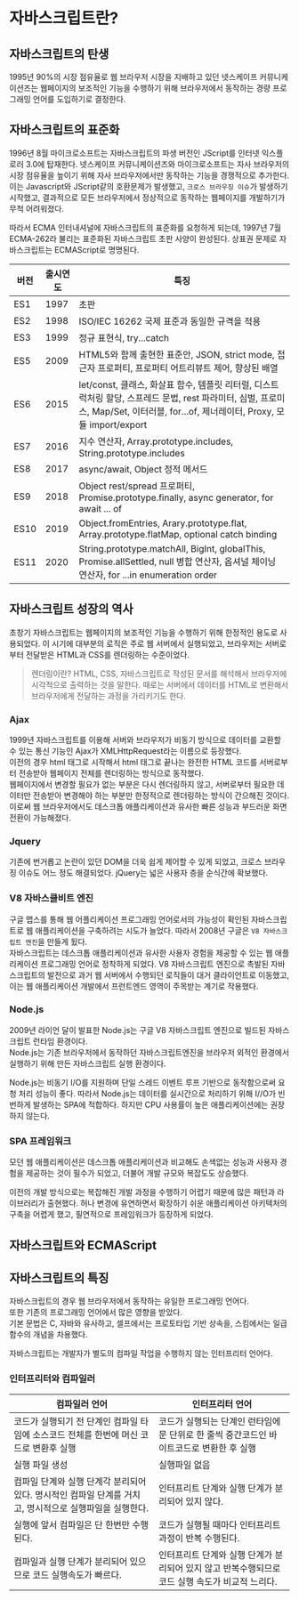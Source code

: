 # 자바스크립트란?

## 자바스크립트의 탄생
1995년 90%의 시장 점유율로 웹 브라우저 시장을 지배하고 있던 넷스케이프 커뮤니케이션즈는 웹페이지의 보조적인 기능을 수행하기 위해 브라우저에서 동작하는 경량 프로그래밍 언어를 도입하기로 결정한다. 

## 자바스크립트의 표준화
1996년 8월 마이크로소프트는 자바스크립트의 파생 버전인 JScript를 인터넷 익스플로러 3.0에 탑재한다. 넷스케이프 커뮤니케이션즈와 마이크로소프트는 자사 브라우저의 시장 점유율을 높이기 위해 자사 브라우저에서만 동작하는 기능을 경쟁적으로 추가한다.이는 Javascript와 JScript같의 호환문제가 발생했고,  `크로스 브라우징 이슈`가 발생하기 시작했고, 결과적으로 모든 브라우저에서 정상적으로 동작하는 웹페이지를 개발하기가 무척 어려워졌다.<br>

따라서 ECMA 인터내셔널에 자바스크립트의 표준화를 요청하게 되는데, 1997년 7월 ECMA-262라 불리는 표준화된 자바스크립트 초판 사양이 완성된다. 상표권 문제로 자바스크립트는  ECMAScript로 명명된다. 


|버전|출시연도|특징|
|-|----|---------------------------|
|ES1| 1997 |초판|
|ES2| 1998 |ISO/IEC 16262 국제 표준과 동일한 규격을 적용|
|ES3| 1999 |정규 표현식, try...catch|
|ES5| 2009 |HTML5와 함께 출현한 표준안, JSON, strict mode, 접근자 프로퍼티, 프로퍼티 어트리뷰트 제어, 향상된 배열|
|ES6| 2015 |let/const, 클래스, 화살표 함수, 템플릿 리터럴, 디스트럭처링 할당, 스프레드 문법, rest 파라미터, 심벌, 프로미스, Map/Set, 이터러블, for...of, 제너레이터, Proxy, 모듈 import/export|
|ES7| 2016 |지수 연산자, Array.prototype.includes, String.prototype.includes|
|ES8| 2017 |async/await, Object 정적 메서드|
|ES9| 2018| Object rest/spread 프로퍼티, Promise.prototype.finally, async generator, for await ... of|
|ES10| 2019 |Object.fromEntries, Arary.prototype.flat, Array.prototype.flatMap, optional catch binding|
|ES11|2020| String.prototype.matchAll, BigInt, globalThis, Promise.allSettled, null 병합 연산자, 옵셔널 체이닝 연산자, for ...in enumeration order|


## 자바스크립트 성장의 역사
초창기 자바스크립트는 웹페이지의 보조적인 기능을 수행하기 위해 한정적인 용도로 사용되었다. 이 시기에 대부분의 로직은 주로 웹 서버에서 실행되었고, 브라우저는 서버로부터 전달받은 HTML과 CSS를 렌더링하는 수준이었다.

> 렌더링이란? HTML, CSS, 자바스크립트로 작성된 문서를 해석해서 브라우저에 시각적으로 출력하는 것을 말한다. 때로는 서버에서 데이터를 HTML로 변환해서 브라우저에게 전달하는 과정을 가리키기도 한다.


### Ajax
1999년 자바스크립트를 이용해 서버와 브라우저가 비동기 방식으로 데이터를 교환할 수 있는 통신 기능인 Ajax가 XMLHttpRequest라는 이름으로 등장했다.<br>
이전의 경우 html 태그로 시작해서 html 태그로 끝나는 완전한 HTML 코드를 서버로부터 전송받아 웹페이지 전체를 렌더링하는 방식으로 동작했다.<br>
웹페이지에서 변경할 필요가 없는 부분은 다시 렌더링하지 않고, 서버로부터 필요한 데이터만 전송받아 변경해야 하는 부분만 한정적으로 렌더링하는 방식이 간으해진 것이다. 이로써 웹 브라우저에서도 데스크톱 애플리케이션과 유사한 빠른 성능과 부드러운 화면전환이 가능해졌다.

### Jquery
기존에 번거롭고 논란이 있던 DOM을 더욱 쉽게 제어할 수 있게 되었고, 크로스 브라우징 이슈도 어느 정도 해결되었다. jQuery는 넓은 사용자 층을 순식간에 확보했다.<br>

### V8 자바스클비트 엔진
구글 맵스를 통해 웹 어플리케이션 프로그래밍 언어로서의 가능성이 확인된 자바스크립트로 웹 애플리케이션을 구축하려는 시도가 늘었다. 따라서 2008년 구글은 `V8 자바스크립트 엔진`을 만들게 됬다.<br>
자바스크립트는 데스크톱 애플리케이션과 유사한 사용자 경험을 제공할 수 있는 웹 애플리케이션 프로그래밍 언어로 정착하게 되었다.
V8 자바스크립트 엔진으로 촉발된 자바스크립트의 발전으로 과거 웹 서버에서 수행되던 로직들이 대거 클라이언트로 이동했고, 이는 웹 애플리케이션 개발에서 프런트엔드 영역이 주목받는 계기로 작용했다.

### Node.js
2009년 라이언 달이 발표한 Node.js는 구글 V8 자바스크립트 엔진으로 빌드된 자바스크립트 런타임 환경이다.<br>
Node.js는 기존 브라우저에서 동작하던 자바스크립트엔진을 브라우저 외적인 환경에서 실행하기 위해 만든 자바스크립트 실행 환경이다.<br>

Node.js는 비동기 I/O를 지원하며 단일 스레드 이벤트 루프 기반으로 동작함으로써 요청 처리 성능이 좋다. 따라서 Node.js는 데이터를 실시간으로 처리하기 위해 I//O가 빈번하게 발생하는 SPA에 적합하다. 하지만 CPU 사용률이 높은 애플리케이션에는 권장하지 않는다.<br>

### SPA 프레임워크

모던 웹 애플리케이션은 데스크톱 애플리케이션과 비교해도 손색없는 성능과 사용자 경험을 제공하는 것이 필수가 되었고, 더불어 개발 규모와 복잡도도 상승했다.<br>

이전의 개발 방식으로는 복잡해진 개발 과정을 수행하기 어렵기 때문에 많은 패턴과 라이브러리가 출현했다. 허나 변경에 유연하면서 확장하기 쉬운 애플리케이션 아키텍처의 구축을 어렵게 했고, 필연적으로 프레임워크가 등장하게 되었다.

## 자바스크립트와 ECMAScript


## 자바스크립트의 특징
자바스크립트의 경우 웹 브라우저에서 동작하는 유일한 프로그래밍 언어다. <br>
또한 기존의 프로그래밍 언어에서 많은 영향을 받았다.<br>
기본 문법은 C, 자바와 유사하고, 셀프에서는 프로토타입 기반 상속을, 스킴에서는 일급 함수의 개념을 차용했다.<br>

자바스크립트는 개발자가 별도의 컴파일 작업을 수행하지 않는 인터프리터 언어다.<br>


### 인터프리터와 컴파일러
|컴파일러 언어|인터프리터 언어|
|--|--|
|코드가 실행되기 전 단계인 컴파일 타임에 소스코드 전체를 한번에 머신 코드로 변환후 실행| 코드가 실행되는 단계인 런타임에 문 단위로 한 줄씩 중간코드인 바이트코드로 변환한 후 실행|
|실행 파일 생성| 실행파일 없음|
|컴파일 단계와 실행 단계각 분리되어 있다. 명시적인 컴파일 단계를 거치고, 명시적으로 실행파일을 실행한다.| 인터프리트 단계와 실행 단계가 분리되어 있지 않다.|
|실행에 앞서 컴파일은 단 한번만 수행된다.|코드가 실행될 때마다 인터프리트 과정이 반복 수행된다.|
|컴파일과 실행 단계가 분리되어 있으므로 코드 실행속도가 빠르다.| 인터프리트 단계와 실행 단계가 분리되어 있지 않고 반복수행되므로 코드 실행 속도가 비교적 느리다.|

